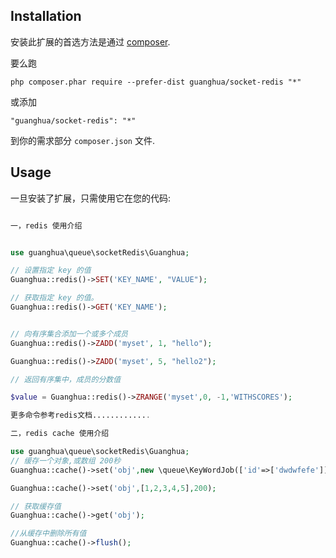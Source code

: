 Installation
------------

安装此扩展的首选方法是通过 [composer](http://getcomposer.org/download/).

要么跑

```
php composer.phar require --prefer-dist guanghua/socket-redis "*"
```

或添加

```
"guanghua/socket-redis": "*"
```

到你的需求部分 `composer.json` 文件.


Usage
-----

一旦安装了扩展，只需使用它在您的代码:

```php

一，redis 使用介绍


use guanghua\queue\socketRedis\Guanghua;

// 设置指定 key 的值
Guanghua::redis()->SET('KEY_NAME', "VALUE");

// 获取指定 key 的值。
Guanghua::redis()->GET('KEY_NAME');


// 向有序集合添加一个或多个成员
Guanghua::redis()->ZADD('myset', 1, "hello");

Guanghua::redis()->ZADD('myset', 5, "hello2");

// 返回有序集中，成员的分数值

$value = Guanghua::redis()->ZRANGE('myset',0, -1,'WITHSCORES');

更多命令参考redis文档.............

二，redis cache 使用介绍

use guanghua\queue\socketRedis\Guanghua;
// 缓存一个对象,或数组 200秒
Guanghua::cache()->set('obj',new \queue\KeyWordJob(['id'=>['dwdwfefe']]),200);

Guanghua::cache()->set('obj',[1,2,3,4,5],200);

// 获取缓存值
Guanghua::cache()->get('obj');

//从缓存中删除所有值
Guanghua::cache()->flush();
